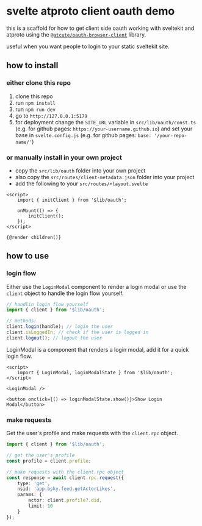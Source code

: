 # svelte atproto client oauth demo

this is a scaffold for how to get client side oauth working with sveltekit and atproto 
using the [`@atcute/oauth-browser-client`](https://github.com/mary-ext/atcute) library.

useful when you want people to login to your static sveltekit site.

## how to install

### either clone this repo

1. clone this repo
2. run `npm install`
3. run `npm run dev`
4. go to `http://127.0.0.1:5179`
5. for deployment change the `SITE_URL` variable in `src/lib/oauth/const.ts` 
(e.g. for github pages: `https://your-username.github.io`) and set your base in `svelte.config.js` 
(e.g. for github pages: `base: '/your-repo-name/'`)


### or manually install in your own project

- copy the `src/lib/oauth` folder into your own project
- also copy the `src/routes/client-metadata.json` folder into your project
- add the following to your `src/routes/+layout.svelte`

```svelte
<script>
	import { initClient } from '$lib/oauth';

	onMount(() => {
		initClient();
	});
</script>

{@render children()}
```

## how to use

### login flow

Either use the `LoginModal` component to render a login modal or use the `client` object to handle the login flow yourself.

```ts
// handlin login flow yourself
import { client } from '$lib/oauth';

// methods:
client.login(handle); // login the user
client.isLoggedIn; // check if the user is logged in
client.logout(); // logout the user
```

LoginModal is a component that renders a login modal, add it for a quick login flow.

```svelte
<script>
	import { LoginModal, loginModalState } from '$lib/oauth';
</script>

<LoginModal />

<button onclick={() => loginModalState.show()}>Show Login Modal</button>
```

### make requests

Get the user's profile and make requests with the `client.rpc` object.

```ts
import { client } from '$lib/oauth';

// get the user's profile
const profile = client.profile;

// make requests with the client.rpc object
const response = await client.rpc.request({
	type: 'get',
	nsid: 'app.bsky.feed.getActorLikes',
	params: {
		actor: client.profile?.did,
		limit: 10
	}
});
```
